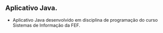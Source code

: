 ## Aplicativo Java.

- Aplicativo Java desenvolvido em disciplina de programação do curso Sistemas de Informação da FEF.
